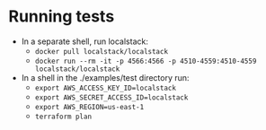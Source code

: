 # Running tests

* In a separate shell, run localstack:
    * `docker pull localstack/localstack` 
    * `docker run --rm -it -p 4566:4566 -p 4510-4559:4510-4559 localstack/localstack`
* In a shell in the ./examples/test directory run:
    * `export AWS_ACCESS_KEY_ID=localstack`
    * `export AWS_SECRET_ACCESS_ID=localstack`
    * `export AWS_REGION=us-east-1`
    * `terraform plan`


   